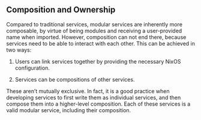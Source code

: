 ## Composition and Ownership

Compared to traditional services, modular services are inherently more composable, by virtue of being modules and receiving a user-provided name when imported. However, composition can not end there, because services need to be able to interact with each other. This can be achieved in two ways:

1.  Users can link services together by providing the necessary NixOS configuration.

2.  Services can be compositions of other services.

These aren’t mutually exclusive. In fact, it is a good practice when developing services to first write them as individual services, and then compose them into a higher-level composition. Each of these services is a valid modular service, including their composition.
